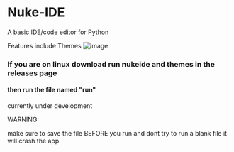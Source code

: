 # Nuke-IDE
A basic IDE/code editor for Python

Features include Themes
![image](https://user-images.githubusercontent.com/95881676/163726409-9448ccde-d2a2-4d56-9064-1b19b5be77f7.png)


### If you are on linux download run nukeide and themes in the releases page
#### then run the file named "run"

currently under development

WARNING:

make sure to save the file BEFORE you run and dont try to run a blank file it will crash the app

